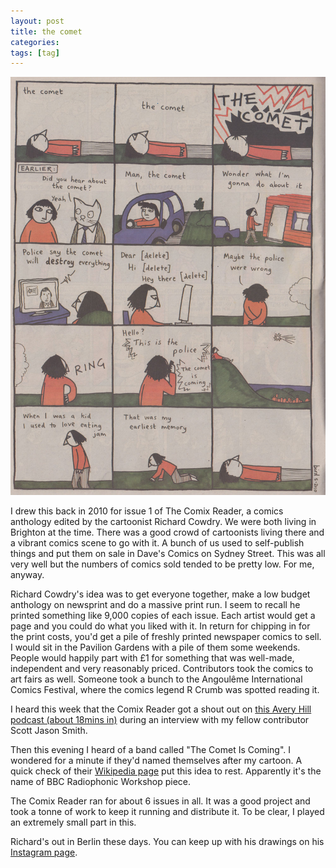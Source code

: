 ```yaml
---
layout: post
title: the comet
categories:
tags: [tag]
---
```


[![alt](/assets/img/blog/2019/the-comet-1000x1326.jpg)](/assets/img/blog/2019/the-comet-1000x1326.jpg)

I drew this back in 2010 for issue 1 of The Comix Reader, a comics anthology edited by the cartoonist Richard Cowdry. We were both living in Brighton at the time. There was a good crowd of cartoonists living there and a vibrant comics scene to go with it. A bunch of us used to self-publish things and put them on sale in Dave's Comics on Sydney Street. This was all very well but the numbers of comics sold tended to be pretty low. For me, anyway.

Richard Cowdry's idea was to get everyone together, make a low budget anthology on newsprint and do a massive print run. I seem to recall he printed something like 9,000 copies of each issue. Each artist would get a page and you could do what you liked with it. In return for chipping in for the print costs, you'd get a pile of freshly printed newspaper comics to sell. I would sit in the Pavilion Gardens with a pile of them some weekends. People would happily part with £1 for something that was well-made, independent and very reasonably priced. Contributors took the comics to art fairs as well. Someone took a bunch to the Angoulême International Comics Festival, where the comics legend R Crumb was spotted reading it.

I heard this week that the Comix Reader got a shout out on [this Avery Hill podcast (about 18mins in)](http://averyhillpublishing.com/podcast/signals-from-the-hill-19-scott-jason-smith) during an interview with my fellow contributor Scott Jason Smith.

Then this evening I heard of a band called "The Comet Is Coming". I wondered for a minute if they'd named themselves after my cartoon. A quick check of their [Wikipedia page](https://en.wikipedia.org/wiki/The_Comet_Is_Coming) put this idea to rest. Apparently it's the name of BBC Radiophonic Workshop piece.

The Comix Reader ran for about 6 issues in all. It was a good project and took a tonne of work to keep it running and distribute it. To be clear, I played an extremely small part in this.

Richard's out in Berlin these days. You can keep up with his drawings on his [Instagram page](https://www.instagram.com/richard_cowdry/).
